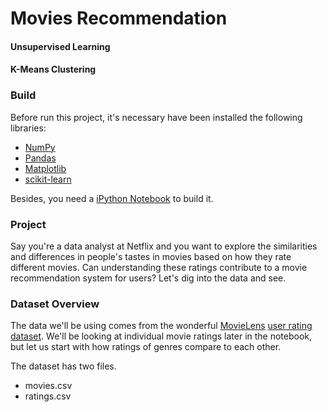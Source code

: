# Movies Recommendation
#### Unsupervised Learning
#### K-Means Clustering

### Build

Before run this project, it's necessary have been installed the following libraries:

- [NumPy](http://www.numpy.org/)
- [Pandas](http://pandas.pydata.org/)
- [Matplotlib](http://matplotlib.org/)
- [scikit-learn](http://scikit-learn.org/stable/)

Besides, you need a [iPython Notebook](http://ipython.org/notebook.html) to build it.

### Project

Say you're a data analyst at Netflix and you want to explore the similarities and differences 
in people's tastes in movies based on how they rate different movies. Can understanding these 
ratings contribute to a movie recommendation system for users? Let's dig into the data and see.

### Dataset Overview

The data we'll be using comes from the wonderful [MovieLens](https://movielens.org/) [user rating dataset](https://grouplens.org/datasets/movielens/). 
We'll be looking at individual movie ratings later in the notebook, but let us start with 
how ratings of genres compare to each other.

The dataset has two files.
- movies.csv
- ratings.csv
